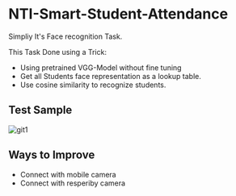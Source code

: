 # NTI-Smart-Student-Attendance
Simpliy It's Face recognition Task.

This Task Done using a Trick: 
* Using pretrained VGG-Model without fine tuning 
* Get all Students face representation as a lookup table. 
* Use cosine similarity to recognize students.

## Test Sample
![git1](https://github.com/Aya-shawky/Smart-Student-Attendance/assets/81660621/24b605c2-371c-4991-af5a-ced00767e0b1)

## Ways to Improve
* Connect with mobile camera
* Connect with resperiby camera


